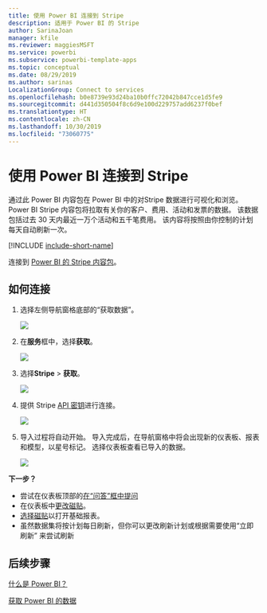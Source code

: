 ```yaml
---
title: 使用 Power BI 连接到 Stripe
description: 适用于 Power BI 的 Stripe
author: SarinaJoan
manager: kfile
ms.reviewer: maggiesMSFT
ms.service: powerbi
ms.subservice: powerbi-template-apps
ms.topic: conceptual
ms.date: 08/29/2019
ms.author: sarinas
LocalizationGroup: Connect to services
ms.openlocfilehash: b0e8739e93d24ba10b0ffc72042b847cce1d5fe9
ms.sourcegitcommit: d441d350504f8c6d9e100d229757add6237f0bef
ms.translationtype: HT
ms.contentlocale: zh-CN
ms.lasthandoff: 10/30/2019
ms.locfileid: "73060775"
---
```

# <a name="connect-to-stripe-with-power-bi"></a>使用 Power BI 连接到 Stripe
通过此 Power BI 内容包在 Power BI 中的对Stripe 数据进行可视化和浏览。 Power BI Stripe 内容包将拉取有关你的客户、费用、活动和发票的数据。 该数据包括过去 30 天内最近一万个活动和五千笔费用。 该内容将按照由你控制的计划每天自动刷新一次。 

[!INCLUDE [include-short-name](./includes/service-deprecate-content-packs.md)]

连接到 [Power BI 的 Stripe 内容包](https://app.powerbi.com/getdata/services/stripe)。

## <a name="how-to-connect"></a>如何连接
1. 选择左侧导航窗格底部的“获取数据”。  
   
    ![](media/service-connect-to-stripe/getdata.png)
2. 在**服务**框中，选择**获取**。  
   
    ![](media/service-connect-to-stripe/services.png)  
3. 选择**Stripe** &gt; **获取**。  
   
    ![](media/service-connect-to-stripe/stripe.png)  
4. 提供 Stripe [API 密钥](https://dashboard.stripe.com/account/apikeys)进行连接。  
   
    ![](media/service-connect-to-stripe/creds.png)
5. 导入过程将自动开始。 导入完成后，在导航窗格中将会出现新的仪表板、报表和模型，以星号标记。 选择仪表板查看已导入的数据。
   
    ![](media/service-connect-to-stripe/dashboard.png)

**下一步？**

* 尝试在仪表板顶部的[在“问答”框中提问](consumer/end-user-q-and-a.md)
* 在仪表板中[更改磁贴](service-dashboard-edit-tile.md)。
* [选择磁贴](consumer/end-user-tiles.md)以打开基础报表。
* 虽然数据集将按计划每日刷新，但你可以更改刷新计划或根据需要使用“立即刷新”  来尝试刷新

## <a name="next-steps"></a>后续步骤
[什么是 Power BI？](fundamentals/power-bi-overview.md)

[获取 Power BI 的数据](service-get-data.md)

